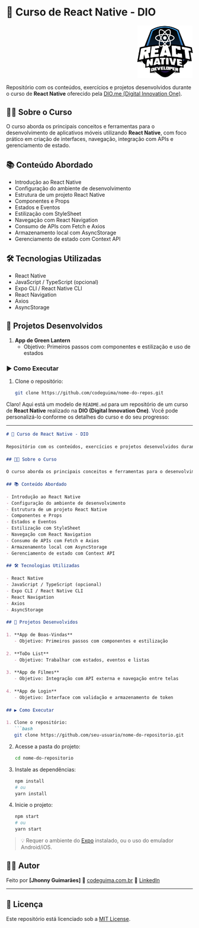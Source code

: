 # 📱 Curso de React Native - DIO

<p align="right">
  <img src="download.webp" alt="Screenshot do app" width="150" />
</p>


Repositório com os conteúdos, exercícios e projetos desenvolvidos durante o curso de **React Native** oferecido pela [DIO.me (Digital Innovation One)](https://dio.me).

## 🧑‍🏫 Sobre o Curso

O curso aborda os principais conceitos e ferramentas para o desenvolvimento de aplicativos móveis utilizando **React Native**, com foco prático em criação de interfaces, navegação, integração com APIs e gerenciamento de estado.

## 📚 Conteúdo Abordado

- Introdução ao React Native
- Configuração do ambiente de desenvolvimento
- Estrutura de um projeto React Native
- Componentes e Props
- Estados e Eventos
- Estilização com StyleSheet
- Navegação com React Navigation
- Consumo de APIs com Fetch e Axios
- Armazenamento local com AsyncStorage
- Gerenciamento de estado com Context API

## 🛠 Tecnologias Utilizadas

- React Native
- JavaScript / TypeScript (opcional)
- Expo CLI / React Native CLI
- React Navigation
- Axios
- AsyncStorage

## 🚀 Projetos Desenvolvidos

1. **App de Green Lantern**
   - Objetivo: Primeiros passos com componentes e estilização e uso de estados


### ▶️ Como Executar

1. Clone o repositório:
   ```bash
   git clone https://github.com/codeguima/nome-do-repos.git

Claro! Aqui está um modelo de `README.md` para um repositório de um curso de **React Native** realizado na **DIO (Digital Innovation One)**. Você pode personalizá-lo conforme os detalhes do curso e do seu progresso:

---

````markdown
# 📱 Curso de React Native - DIO

Repositório com os conteúdos, exercícios e projetos desenvolvidos durante o curso de **React Native** oferecido pela [DIO.me (Digital Innovation One)](https://dio.me).

## 🧑‍🏫 Sobre o Curso

O curso aborda os principais conceitos e ferramentas para o desenvolvimento de aplicativos móveis utilizando **React Native**, com foco prático em criação de interfaces, navegação, integração com APIs e gerenciamento de estado.

## 📚 Conteúdo Abordado

- Introdução ao React Native
- Configuração do ambiente de desenvolvimento
- Estrutura de um projeto React Native
- Componentes e Props
- Estados e Eventos
- Estilização com StyleSheet
- Navegação com React Navigation
- Consumo de APIs com Fetch e Axios
- Armazenamento local com AsyncStorage
- Gerenciamento de estado com Context API

## 🛠 Tecnologias Utilizadas

- React Native
- JavaScript / TypeScript (opcional)
- Expo CLI / React Native CLI
- React Navigation
- Axios
- AsyncStorage

## 🚀 Projetos Desenvolvidos

1. **App de Boas-Vindas**
   - Objetivo: Primeiros passos com componentes e estilização

2. **ToDo List**
   - Objetivo: Trabalhar com estados, eventos e listas

3. **App de Filmes**
   - Objetivo: Integração com API externa e navegação entre telas

4. **App de Login**
   - Objetivo: Interface com validação e armazenamento de token

## ▶️ Como Executar

1. Clone o repositório:
   ```bash
   git clone https://github.com/seu-usuario/nome-do-repositorio.git
````

2. Acesse a pasta do projeto:

   ```bash
   cd nome-do-repositorio
   ```

3. Instale as dependências:

   ```bash
   npm install
   # ou
   yarn install
   ```

4. Inicie o projeto:

   ```bash
   npm start
   # ou
   yarn start
   ```

> 💡 Requer o ambiente do [Expo](https://expo.dev/) instalado, ou o uso do emulador Android/iOS.

## 👨‍💻 Autor

Feito por **\[Jhonny Guimarães]**
🔗 [codeguima.com.br](https://www.codeguima.com.br)
💼 [LinkedIn](https://linkedin.com/in/jhonny-guimaraes)

---

## 📌 Licença

Este repositório está licenciado sob a [MIT License](LICENSE).



